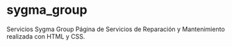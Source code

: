 # sygma_group
Servicios Sygma Group 
Página de Servicios de Reparación y Mantenimiento realizada con HTML y CSS.

